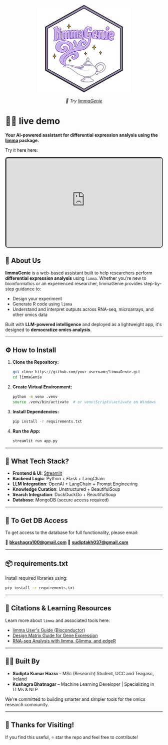 <p align="center">
  <img src="images/limmaGenie Logo_colour.png" alt="limmaGenie Logo" width="300"/>
</p>

<p align="center">
  <em>🚀 Try <a href="https://limma-bot-cravd3dyaqhkegf8.eastus-01.azurewebsites.net/"> limmaGenie</a></em>
</p>

# 🧞‍♀️ live demo

**Your AI-powered assistant for differential expression analysis using the [limma](https://bioconductor.org/packages/release/bioc/html/limma.html) package.**

Try it here here:
<div style="position:relative; padding-bottom:56.25%; height:0; overflow:hidden; border:2px solid #333; border-radius:8px;">
  <iframe src="https://limma-bot-cravd3dyaqhkegf8.eastus-01.azurewebsites.net/" 
          frameborder="0" width="100%" height="100%" 
          allowfullscreen style="position:absolute; top:0; left:0; border:2px solid #555; border-radius:8px;">
  </iframe>
</div>

## 📌 About Us

**limmaGenie** is a web-based assistant built to help researchers perform **differential expression analysis** using `limma`. Whether you're new to bioinformatics or an experienced researcher, limmaGenie provides step-by-step guidance to:

- Design your experiment
- Generate R code using `limma`
- Understand and interpret outputs across RNA-seq, microarrays, and other omics data

Built with **LLM-powered intelligence** and deployed as a lightweight app, it's designed to **democratize omics analysis**.

---

## ⚙️ How to Install

1. **Clone the Repository:**

   ```bash
   git clone https://github.com/your-username/limmaGenie.git
   cd limmaGenie
   ```

2. **Create Virtual Environment:**

   ```bash
   python -m venv .venv
   source .venv/bin/activate  # or venv\Scripts\activate on Windows
   ```

3. **Install Dependencies:**

   ```bash
   pip install -r requirements.txt
   ```

4. **Run the App:**
   ```bash
   streamlit run app.py
   ```

---

## 🧠 What Tech Stack?

- **Frontend & UI**: [Streamlit](https://streamlit.io/)
- **Backend Logic**: Python + Flask + LangChain
- **LLM Integration**: OpenAI + LangChain + Prompt Engineering
- **Knowledge Curation**: Unstructured + BeautifulSoup
- **Search Integration**: DuckDuckGo + BeautifulSoup
- **Database**: MongoDB (secure access required)

---

## 🔐 To Get DB Access

To get access to the database for full functionality, please email:

📧 **bkushagra100@gmail.com**
📧 **sudiptakh037@gmail.com**

---

## 📦 requirements.txt

Install required libraries using:

```bash
pip install -r requirements.txt
```

---

## 📘 Citations & Learning Resources

Learn more about `limma` and associated tools here:

- [limma User's Guide (Bioconductor)](https://bioconductor.org/packages/release/bioc/vignettes/limma/inst/doc/usersguide.pdf)
- [Design Matrix Guide for Gene Expression](https://bioconductor.org/help/workflows/limmaWorkflows/)
- [RNA-seq Analysis with limma, Glimma, and edgeR](https://f1000research.com/articles/5-1408)

---

## 👨‍🔬 Built By

- **Sudipta Kumar Hazra** – MSc (Research) Student, UCC and Teagasc, Ireland
- **Kushagra Bhatnagar** – Machine Learning Developer | Specializing in LLMs & NLP

We're committed to building smarter and simpler tools for the omics research community.

---

## 💬 Thanks for Visiting!

If you find this useful, ⭐ star the repo and feel free to contribute!

